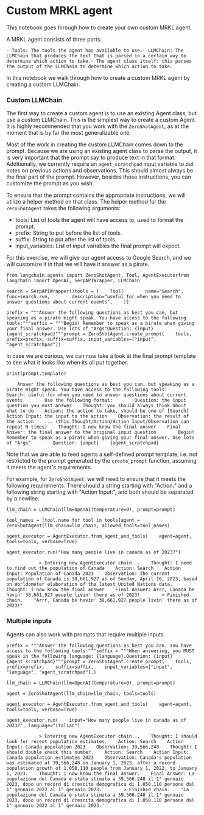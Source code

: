 Custom MRKL agent
=================

This notebook goes through how to create your own custom MRKL agent.

A MRKL agent consists of three parts:

    - Tools: The tools the agent has available to use.- LLMChain: The LLMChain that produces the text that is parsed in a certain way to determine which action to take.- The agent class itself: this parses the output of the LLMChain to determine which action to take.        

In this notebook we walk through how to create a custom MRKL agent by creating a custom LLMChain.

### Custom LLMChain[​](#custom-llmchain "Direct link to Custom LLMChain")

The first way to create a custom agent is to use an existing Agent class, but use a custom LLMChain. This is the simplest way to create a custom Agent. It is highly recommended that you work with the `ZeroShotAgent`, as at the moment that is by far the most generalizable one.

Most of the work in creating the custom LLMChain comes down to the prompt. Because we are using an existing agent class to parse the output, it is very important that the prompt say to produce text in that format. Additionally, we currently require an `agent_scratchpad` input variable to put notes on previous actions and observations. This should almost always be the final part of the prompt. However, besides those instructions, you can customize the prompt as you wish.

To ensure that the prompt contains the appropriate instructions, we will utilize a helper method on that class. The helper method for the `ZeroShotAgent` takes the following arguments:

*   tools: List of tools the agent will have access to, used to format the prompt.
*   prefix: String to put before the list of tools.
*   suffix: String to put after the list of tools.
*   input\_variables: List of input variables the final prompt will expect.

For this exercise, we will give our agent access to Google Search, and we will customize it in that we will have it answer as a pirate.

    from langchain.agents import ZeroShotAgent, Tool, AgentExecutorfrom langchain import OpenAI, SerpAPIWrapper, LLMChain

    search = SerpAPIWrapper()tools = [    Tool(        name="Search",        func=search.run,        description="useful for when you need to answer questions about current events",    )]

    prefix = """Answer the following questions as best you can, but speaking as a pirate might speak. You have access to the following tools:"""suffix = """Begin! Remember to speak as a pirate when giving your final answer. Use lots of "Args"Question: {input}{agent_scratchpad}"""prompt = ZeroShotAgent.create_prompt(    tools, prefix=prefix, suffix=suffix, input_variables=["input", "agent_scratchpad"])

In case we are curious, we can now take a look at the final prompt template to see what it looks like when its all put together.

    print(prompt.template)

        Answer the following questions as best you can, but speaking as a pirate might speak. You have access to the following tools:        Search: useful for when you need to answer questions about current events        Use the following format:        Question: the input question you must answer    Thought: you should always think about what to do    Action: the action to take, should be one of [Search]    Action Input: the input to the action    Observation: the result of the action    ... (this Thought/Action/Action Input/Observation can repeat N times)    Thought: I now know the final answer    Final Answer: the final answer to the original input question        Begin! Remember to speak as a pirate when giving your final answer. Use lots of "Args"        Question: {input}    {agent_scratchpad}

Note that we are able to feed agents a self-defined prompt template, i.e. not restricted to the prompt generated by the `create_prompt` function, assuming it meets the agent's requirements.

For example, for `ZeroShotAgent`, we will need to ensure that it meets the following requirements. There should a string starting with "Action:" and a following string starting with "Action Input:", and both should be separated by a newline.

    llm_chain = LLMChain(llm=OpenAI(temperature=0), prompt=prompt)

    tool_names = [tool.name for tool in tools]agent = ZeroShotAgent(llm_chain=llm_chain, allowed_tools=tool_names)

    agent_executor = AgentExecutor.from_agent_and_tools(    agent=agent, tools=tools, verbose=True)

    agent_executor.run("How many people live in canada as of 2023?")

                > Entering new AgentExecutor chain...    Thought: I need to find out the population of Canada    Action: Search    Action Input: Population of Canada 2023    Observation: The current population of Canada is 38,661,927 as of Sunday, April 16, 2023, based on Worldometer elaboration of the latest United Nations data.    Thought: I now know the final answer    Final Answer: Arrr, Canada be havin' 38,661,927 people livin' there as of 2023!        > Finished chain.    "Arrr, Canada be havin' 38,661,927 people livin' there as of 2023!"

### Multiple inputs[​](#multiple-inputs "Direct link to Multiple inputs")

Agents can also work with prompts that require multiple inputs.

    prefix = """Answer the following questions as best you can. You have access to the following tools:"""suffix = """When answering, you MUST speak in the following language: {language}.Question: {input}{agent_scratchpad}"""prompt = ZeroShotAgent.create_prompt(    tools,    prefix=prefix,    suffix=suffix,    input_variables=["input", "language", "agent_scratchpad"],)

    llm_chain = LLMChain(llm=OpenAI(temperature=0), prompt=prompt)

    agent = ZeroShotAgent(llm_chain=llm_chain, tools=tools)

    agent_executor = AgentExecutor.from_agent_and_tools(    agent=agent, tools=tools, verbose=True)

    agent_executor.run(    input="How many people live in canada as of 2023?", language="italian")

                > Entering new AgentExecutor chain...    Thought: I should look for recent population estimates.    Action: Search    Action Input: Canada population 2023    Observation: 39,566,248    Thought: I should double check this number.    Action: Search    Action Input: Canada population estimates 2023    Observation: Canada's population was estimated at 39,566,248 on January 1, 2023, after a record population growth of 1,050,110 people from January 1, 2022, to January 1, 2023.    Thought: I now know the final answer.    Final Answer: La popolazione del Canada è stata stimata a 39.566.248 il 1° gennaio 2023, dopo un record di crescita demografica di 1.050.110 persone dal 1° gennaio 2022 al 1° gennaio 2023.        > Finished chain.    'La popolazione del Canada è stata stimata a 39.566.248 il 1° gennaio 2023, dopo un record di crescita demografica di 1.050.110 persone dal 1° gennaio 2022 al 1° gennaio 2023.'
